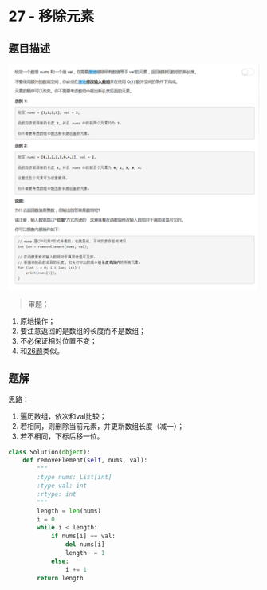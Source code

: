 # 27 - 移除元素

## 题目描述
![problem](images/27.png)

>审题：
1. 原地操作；
2. 要注意返回的是数组的长度而不是数组；
3. 不必保证相对位置不变；
4. 和[26题](https://github.com/Rosevil1874/LeetCode/tree/master/Python-Solution/26_Remove-Duplicates-from-Sorted-Array)类似。

## 题解
思路：
1. 遍历数组，依次和val比较；
2. 若相同，则删除当前元素，并更新数组长度（减一）；
3. 若不相同，下标后移一位。

```python
class Solution(object):
    def removeElement(self, nums, val):
        """
        :type nums: List[int]
        :type val: int
        :rtype: int
        """
        length = len(nums)
        i = 0
        while i < length:
            if nums[i] == val:
                del nums[i]
                length -= 1
            else:
                i += 1
        return length
```